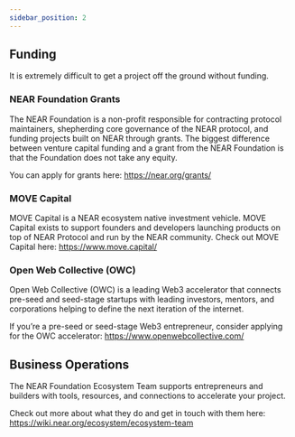 ```yaml
---
sidebar_position: 2
---
```


## Funding

It is extremely difficult to get a project off the ground without funding.

### NEAR Foundation Grants

The NEAR Foundation is a non-profit responsible for contracting protocol maintainers, shepherding core governance of the NEAR protocol, and funding projects built on NEAR through grants. The biggest difference between venture capital funding and a grant from the NEAR Foundation is that the Foundation does not take any equity.

You can apply for grants here: <https://near.org/grants/>

### MOVE Capital

MOVE Capital is a NEAR ecosystem native investment vehicle. MOVE Capital exists to support founders and developers launching products on top of NEAR Protocol and run by the NEAR community.
Check out MOVE Capital here: <https://www.move.capital/>

### Open Web Collective (OWC)

Open Web Collective (OWC) is a leading Web3 accelerator that connects pre-seed and seed-stage startups with leading investors, mentors, and corporations helping to define the next iteration of the internet.

If you’re a pre-seed or seed-stage Web3 entrepreneur, consider applying for the OWC accelerator: <https://www.openwebcollective.com/>

## Business Operations

The NEAR Foundation Ecosystem Team supports entrepreneurs and builders with tools, resources, and connections to accelerate your project.

Check out more about what they do and get in touch with them here: <https://wiki.near.org/ecosystem/ecosystem-team>

